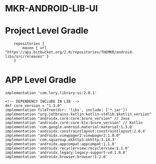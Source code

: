 # MKR-ANDROID-LIB-UI

#	Project Level Gradle
		repositories {
			maven { url "https://api.bitbucket.org/2.0/repositories/THEMKR/android-libs/src/releases" }
		}

#	APP Level Gradle

    implementation 'com.lory.library:ui:2.0.1'
	
	<!-- DEPENDENCY INCLUDE IN LIB -->
    def core_version = "1.3.0"
    implementation fileTree(dir: 'libs', include: ['*.jar'])
    implementation "org.jetbrains.kotlin:kotlin-stdlib:$kotlin_version"
    implementation "androidx.core:core:$core_version" // Java
    implementation "androidx.core:core-ktx:$core_version" // Kotlin
    implementation 'com.google.android.material:material:1.3.0'
    implementation 'androidx.constraintlayout:constraintlayout:2.0.4'
    implementation "androidx.viewpager2:viewpager2:1.0.0"
    implementation 'com.squareup.okhttp3:okhttp:3.14.3'
    implementation 'androidx.appcompat:appcompat:1.1.0'
    implementation 'androidx.recyclerview:recyclerview:1.1.0'
    implementation 'androidx.legacy:legacy-support-v4:1.0.0'
    implementation 'androidx.browser:browser:1.2.0'
